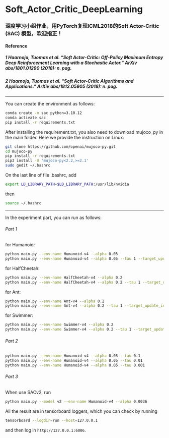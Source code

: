 # Soft_Actor_Critic_DeepLearning
### 深度学习小组作业，用PyTorch复现ICML2018的Soft Actor-Critic (SAC) 模型，欢迎指正！
#### Reference
##### 1 Haarnoja, Tuomas et al. “Soft Actor-Critic: Off-Policy Maximum Entropy Deep Reinforcement Learning with a Stochastic Actor.” ArXiv abs/1801.01290 (2018): n. pag.
##### 2 Haarnoja, Tuomas et al. “Soft Actor-Critic Algorithms and Applications.” ArXiv abs/1812.05905 (2018): n. pag. 

***

You can create the environment as follows:
```bash
conda create -n sac python=3.10.12
conda activate sac
pip install -r requirements.txt
```

After installing the requirement.txt, you also need to download mujoco_py in the main folder. Here we provide the instruction on Linux:
```bash
git clone https://github.com/openai/mujoco-py.git
cd mujoco-py
pip install -r requirements.txt
pip3 install -U 'mujoco-py<2.2,>=2.1'
sudo gedit ~/.bashrc
```

On the last line of file .bashrc, add
```bash
export LD_LIBRARY_PATH=$LD_LIBRARY_PATH:/usr/lib/nvidia 
```
then
```bash
source ~/.bashrc
```

***

In the experiment part, you can run as follows:

###### Part 1
for Humanoid:
```bash
python main.py --env-name Humanoid-v4 --alpha 0.05
python main.py --env-name Humanoid-v4 --alpha 0.05 --tau 1 --target_update_interval 1000
```
for HalfCheetah:
```bash
python main.py --env-name HalfCheetah-v4 --alpha 0.2
python main.py --env-name HalfCheetah-v4 --alpha 0.2 --tau 1 --target_update_interval 1000
```
for Ant:
```bash
python main.py --env-name Ant-v4 --alpha 0.2
python main.py --env-name Ant-v4 --alpha 0.2 --tau 1 --target_update_interval 1000
```
for Swimmer:
```bash
python main.py --env-name Swimmer-v4 --alpha 0.2
python main.py --env-name Swimmer-v4 --alpha 0.2 --tau 1 --target_update_interval 1000
```
###### Part 2
```bash
python main.py --env-name Humanoid-v4 --alpha 0.05 --tau 0.1 
python main.py --env-name Humanoid-v4 --alpha 0.05 --tau 0.01
python main.py --env-name Humanoid-v4 --alpha 0.05 --tau 0.001
```
###### Part 3
When use SACv2, run
```bash
python main.py --model v2 --env-name Humanoid-v4 --alpha 0.0036
```
All the result are in tensorboard loggers, which you can check by running
```bash
tensorboard --logdir=run --host=127.0.0.1
```
and then log in ```http://127.0.0.1:6006```.


